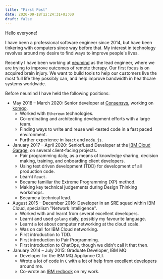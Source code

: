 ```yaml
---
title: "First Post"
date: 2020-09-18T12:24:31+01:00
draft: false
---
```


Hello everyone!

I have been a professional software engineer since 2014, but have been tinkering with computers since way before that. My interest in technology revolves around my desire to find ways to improve people's lives.

Recently I have been working at [neumind](https://www.neumind.co.uk) as the lead engineer, where we are trying to improve outcomes of remote therapy. Our first focus is on acquired brain injury. We want to build tools to help our customers live the most full life they possibly can, and help improve bandwidth in healthcare systems worldwide.

Before neumind I have held the following positions:

* May 2018 – March 2020: Senior developer at [Consensys](https://www.consensys.net), working on [komgo](https://komgo.io).
  * Worked with `Ethereum` technologies.
  * Co-ordinating and architecting development efforts with a large team.
  * Finding ways to write and reuse well-tested code in a fast paced environment.
  * Further experience in `React` and `node.js`.
* January 2017 – April 2020: Senior/Lead Developer at the [IBM Cloud Garage](https://www.ibm.com/garage), on several client-facing projects.
  * Pair programming daily, as a means of knowledge sharing, decision making, training, and onboarding client developers.
  * Using test driven development (TDD) for development of all production code.
  * Learnt `React`.
  * Became familiar the Extreme Programming (XP) method.
  * Making key technical judgements during Design Thinking workshops.
  * Became a technical lead.
* August 2015 – December 2016: Developer in an SRE squad within IBM Cloud, specialism "Network Intelligence".
  *  Worked with and learnt from several excellent developers.
  *  Learnt and used `golang` daily, possibly my favourite language.
  *  Learnt a lot about computer networking at the cloud scale.
  *  Was on call for IBM Cloud networking.
  *  First introduction to TDD.
  *  First introduction to Pair Programming.
  *  First introduction to ChatOps, though we didn't call it that then.
* January 2014 – July 2015: Graduate Developer, IBM MQ
  * Developer for the IBM MQ Appliance CLI.
  * Wrote a lot of code in `C` with a lot of help from excellent developers around me.
  * Co-wrote an [IBM redbook](http://www.redbooks.ibm.com/redbooks/pdfs/sg248283.pdf) on my work.